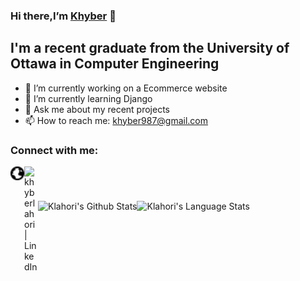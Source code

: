 ### Hi there,I’m [Khyber][website] 👋

## I'm a recent graduate from the University of Ottawa in Computer Engineering

- 🔭 I’m currently working on a Ecommerce website
- 🌱 I’m currently learning Django
- 💬 Ask me about my recent projects
- 📫 How to reach me: khyber987@gmail.com

### Connect with me:

[<img align="left" alt="klahori.github.io" width="22px" src="https://raw.githubusercontent.com/iconic/open-iconic/master/svg/globe.svg" />][website]
[<img align="left" alt="khyberlahori | LinkedIn" width="22px" src="https://cdn.jsdelivr.net/npm/simple-icons@v3/icons/linkedin.svg" />][linkedin]

## <br />

<img align="left" alt="Klahori's Github Stats" src="https://github-readme-stats.vercel.app/api?username=klahori&show_icons=true&hide_border=true" />

<img align="left" alt="Klahori's Language Stats" src="https://github-readme-stats.vercel.app/api/top-langs/?username=klahori&show_icons=true&hide_border=true" />

[linkedin]: https://linkedin.com/in/khyberlahori
[website]: https://klahori.github.io
